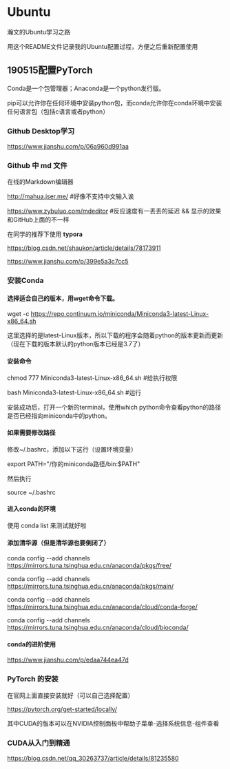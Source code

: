 # Ubuntu

瀚文的Ubuntu学习之路

用这个README文件记录我的Ubuntu配置过程，方便之后重新配置使用

## 190515配置PyTorch

Conda是一个包管理器；Anaconda是一个python发行版。

pip可以允许你在任何环境中安装python包，而conda允许你在conda环境中安装任何语言包（包括c语言或者python）

### Github Desktop学习

https://www.jianshu.com/p/06a960d991aa

### Github 中 md 文件

在线的Markdown编辑器

http://mahua.jser.me/ #好像不支持中文输入诶

https://www.zybuluo.com/mdeditor #反应速度有一丢丢的延迟 && 显示的效果和GitHub上面的不一样

在同学的推荐下使用  **typora**

https://blog.csdn.net/shaukon/article/details/78173911

https://www.jianshu.com/p/399e5a3c7cc5

### 安装Conda

#### 选择适合自己的版本，用wget命令下载。

wget -c https://repo.continuum.io/miniconda/Miniconda3-latest-Linux-x86_64.sh

这里选择的是latest-Linux版本，所以下载的程序会随着python的版本更新而更新（现在下载的版本默认的python版本已经是3.7了）

#### 安装命令

chmod 777 Miniconda3-latest-Linux-x86_64.sh #给执行权限

bash Miniconda3-latest-Linux-x86_64.sh #运行

安装成功后，打开一个新的terminal，使用which python命令查看python的路径是否已经指向miniconda中的python。

#### 如果需要修改路径

修改~/.bashrc，添加以下这行（设置环境变量）

export PATH="/你的miniconda路径/bin:$PATH"

然后执行

source ~/.bashrc

#### 进入conda的环境

使用 conda list 来测试就好啦

#### 添加清华源（但是清华源也要倒闭了）

conda config --add channels https://mirrors.tuna.tsinghua.edu.cn/anaconda/pkgs/free/

conda config --add channels https://mirrors.tuna.tsinghua.edu.cn/anaconda/pkgs/main/

conda config --add channels https://mirrors.tuna.tsinghua.edu.cn/anaconda/cloud/conda-forge/

conda config --add channels https://mirrors.tuna.tsinghua.edu.cn/anaconda/cloud/bioconda/

#### conda的进阶使用

https://www.jianshu.com/p/edaa744ea47d

### PyTorch 的安装

在官网上面直接安装就好（可以自己选择配置）

<https://pytorch.org/get-started/locally/>

其中CUDA的版本可以在NVIDIA控制面板中帮助子菜单-选择系统信息-组件查看

### CUDA从入门到精通

https://blog.csdn.net/qq_30263737/article/details/81235580
